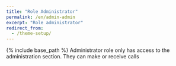 ```yaml
---
title: "Role Administrator"
permalink: /en/admin-admin
excerpt: "Role administrator"
redirect_from:
  - /theme-setup/
---
```


{% include base_path %}
Administrator role only has access to the administration section. They can make or receive calls
